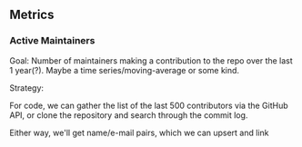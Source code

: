 ## Metrics

### Active Maintainers

Goal: Number of maintainers making a contribution to the repo over the last 1 year(?).
      Maybe a time series/moving-average or some kind.

Strategy:

For code, we can gather the list of the last 500 contributors via the GitHub API, or clone
the repository and search through the commit log.

Either way, we'll get name/e-mail pairs, which we can upsert and link